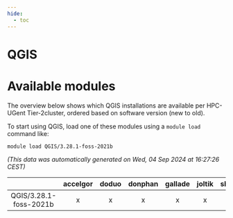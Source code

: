 ```yaml
---
hide:
  - toc
---
```


QGIS
====

# Available modules


The overview below shows which QGIS installations are available per HPC-UGent Tier-2cluster, ordered based on software version (new to old).

To start using QGIS, load one of these modules using a `module load` command like:

```shell
module load QGIS/3.28.1-foss-2021b
```

*(This data was automatically generated on Wed, 04 Sep 2024 at 16:27:26 CEST)*  

| |accelgor|doduo|donphan|gallade|joltik|shinx|skitty|
| :---: | :---: | :---: | :---: | :---: | :---: | :---: | :---: |
|QGIS/3.28.1-foss-2021b|x|x|x|x|x|-|x|
